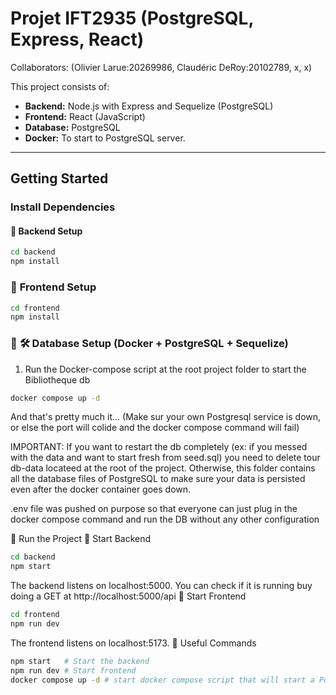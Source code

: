 # Projet IFT2935 (PostgreSQL, Express, React)

Collaborators: (Olivier Larue:20269986, Claudéric DeRoy:20102789, x, x)

This project consists of:
- **Backend:** Node.js with Express and Sequelize (PostgreSQL)
- **Frontend:** React (JavaScript)
- **Database:** PostgreSQL
- **Docker:** To start to PostgreSQL server.

---

## Getting Started  

### **Install Dependencies**  

#### 🔹 **Backend Setup**  
```sh
cd backend
npm install
```

### 🔹 **Frontend Setup**  
``` sh
cd frontend
npm install
```

### 🔹 **🛠️ Database Setup (Docker + PostgreSQL + Sequelize)**
1. Run the Docker-compose script at the root project folder to start the Bibliotheque db
``` sh
docker compose up -d
```
And that's pretty much it... 
(Make sur your own Postgresql service is down, or else the port will colide and the docker compose command will fail)

IMPORTANT: If you want to restart the db completely (ex: if you messed with the data and want to start fresh from seed.sql) you need to delete tour db-data locateed at the root of the project. Otherwise, this folder contains all the database files of PostgreSQL to make sure your data is persisted even after the docker container goes down.

.env file was pushed on purpose so that everyone can just plug in the docker compose command and run the DB without any other configuration

🚀 Run the Project
🔹 Start Backend
``` sh
cd backend
npm start 
```
The backend listens on localhost:5000. You can check if it is running buy doing a GET at http://localhost:5000/api
🔹 Start Frontend
``` sh
cd frontend
npm run dev 
```
The frontend listens on localhost:5173.
📌 Useful Commands
``` sh
npm start	# Start the backend
npm run dev	# Start frontend 
docker compose up -d # start docker compose script that will start a PostgreSQL server.
```
